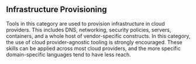 ## Infrastructure Provisioning
Tools in this category are used to provision infrastructure in cloud providers. This includes DNS, networking, security policies, servers, containers, and a whole host of vendor-specific constructs. In this category, the use of cloud provider-agnostic tooling is strongly encouraged. These skills can be applied across most cloud providers, and the more specific domain-specific languages tend to have less reach.